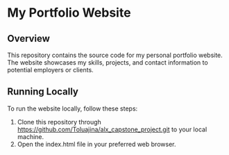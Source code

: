 <h1>My Portfolio Website</h1>

<h2>Overview</h2>

This repository contains the source code for my personal portfolio website. The website showcases my skills, projects, and contact information to potential employers or clients.

<h2>Running Locally</h2>
To run the website locally, follow these steps:

1. Clone this repository through https://github.com/Toluajina/alx_capstone_project.git to your local machine.
2. Open the index.html file in your preferred web browser.
